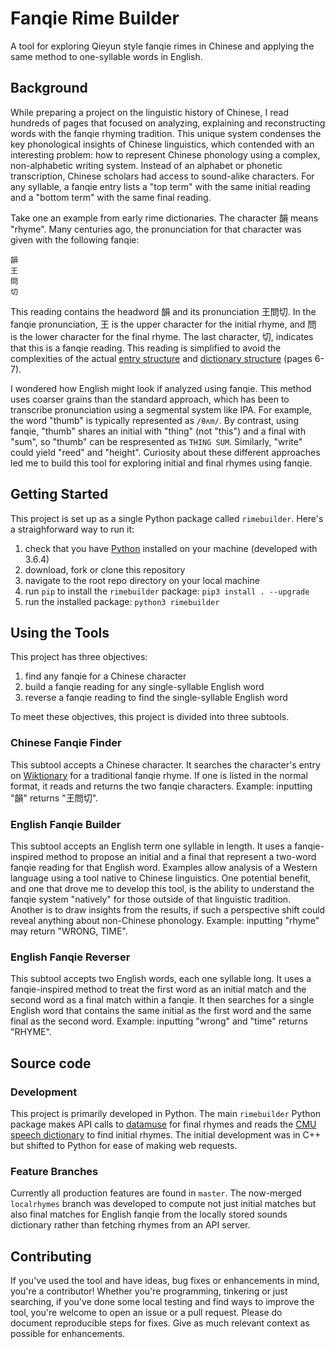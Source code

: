 # Fanqie Rime Builder

A tool for exploring Qieyun style fanqie rimes in Chinese and applying the same method to one-syllable words in English.

## Background

While preparing a project on the linguistic history of Chinese, I read hundreds of pages that focused on analyzing, explaining and reconstructing words with the fanqie rhyming tradition. This unique system condenses the key phonological insights of Chinese linguistics, which contended with an interesting problem: how to represent Chinese phonology using a complex, non-alphabetic writing system. Instead of an alphabet or phonetic transcription, Chinese scholars had access to sound-alike characters. For any syllable, a fanqie entry lists a "top term" with the same initial reading and a "bottom term" with the same final reading.

Take one an example from early rime dictionaries. The character 韻 means "rhyme". Many centuries ago, the pronunciation for that character was given with the following fanqie:

```
韻
王
問
切
```

This reading contains the headword 韻 and its pronunciation 王問切. In the fanqie pronunciation, 王 is the upper character for the initial rhyme, and 問 is the lower character for the final rhyme. The last character, 切, indicates that this is a fanqie reading. This reading is simplified to avoid the complexities of the actual [entry structure](https://commons.wikimedia.org/wiki/File:Qieyun_Dong_entry_fanqie.svg) and [dictionary structure](http://www.academia.edu/2261552/Introduction_to_Chinese_historical_phonology) (pages 6-7).

I wondered how English might look if analyzed using fanqie. This method uses coarser grains than the standard approach, which has been to transcribe pronunciation using a segmental system like IPA. For example, the word "thumb" is typically represented as `/θʌm/`. By contrast, using fanqie, "thumb" shares an initial with "thing" (not "this") and a final with "sum", so "thumb" can be respresented as `THING SUM`. Similarly, "write" could yield "reed" and "height". Curiosity about these different approaches led me to build this tool for exploring initial and final rhymes using fanqie.

## Getting Started

This project is set up as a single Python package called `rimebuilder`. Here's a straighforward way to run it:

1. check that you have [Python](https://www.python.org/downloads/) installed on your machine (developed with 3.6.4)
2. download, fork or clone this repository
3. navigate to the root repo directory on your local machine
4. run `pip` to install the `rimebuilder` package: `pip3 install . --upgrade`
5. run the installed package: `python3 rimebuilder`

## Using the Tools

This project has three objectives:
1. find any fanqie for a Chinese character
2. build a fanqie reading for any single-syllable English word
3. reverse a fanqie reading to find the single-syllable English word

To meet these objectives, this project is divided into three subtools.

### Chinese Fanqie Finder

This subtool accepts a Chinese character. It searches the character's entry on [Wiktionary](https://en.wiktionary.org/wiki/) for a traditional fanqie rhyme. If one is listed in the normal format, it reads and returns the two fanqie characters. Example: inputting "韻" returns "王問切".

### English Fanqie Builder

This subtool accepts an English term one syllable in length. It uses a fanqie-inspired method to propose an initial and a final that represent a two-word fanqie reading for that English word. Examples allow analysis of a Western language using a tool native to Chinese linguistics. One potential benefit, and one that drove me to develop this tool, is the ability to understand the fanqie system "natively" for those outside of that linguistic tradition. Another is to draw insights from the results, if such a perspective shift could reveal anything about non-Chinese phonology. Example: inputting "rhyme" may return "WRONG, TIME".

### English Fanqie Reverser

This subtool accepts two English words, each one syllable long. It uses a fanqie-inspired method to treat the first word as an initial match and the second word as a final match within a fanqie. It then searches for a single English word that contains the same initial as the first word and the same final as the second word. Example: inputting "wrong" and "time" returns "RHYME".

## Source code

### Development

This project is primarily developed in Python. The main `rimebuilder` Python package makes API calls to [datamuse](https://www.datamuse.com/api/) for final rhymes and reads the [CMU speech dictionary](http://www.speech.cs.cmu.edu/cgi-bin/cmudict) to find initial rhymes. The initial development was in C++ but shifted to Python for ease of making web requests.

### Feature Branches

Currently all production features are found in `master`. The now-merged `localrhymes` branch was developed to compute not just initial matches but also final matches for English fanqie from the locally stored sounds dictionary rather than fetching rhymes from an API server. 

## Contributing

If you've used the tool and have ideas, bug fixes or enhancements in mind, you're a contributor! Whether you're programming, tinkering or just searching, if you've done some local testing and find ways to improve the tool, you're welcome to open an issue or a pull request. Please do document reproducible steps for fixes. Give as much relevant context as possible for enhancements.
